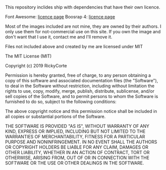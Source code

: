 This repository inclides ship with dependencies that have their own licence.

Font Awesome: [licence page](https://fontawesome.com/license/free)
Boosrap 4: [licence page](https://github.com/twbs/bootstrap/blob/v4.0.0/LICENSE)

Most of the images included are not mine, they are owned by their authors.
I only use them for not-commercial use on this site.
If you own the image and don't want that I use it, contact me and I'll remove it.

Files not included above and created by me are licensed under MIT

The MIT License (MIT)

Copyright (c) 2019 RickyCorte

Permission is hereby granted, free of charge, to any person obtaining a copy
of this software and associated documentation files (the "Software"), to deal
in the Software without restriction, including without limitation the rights
to use, copy, modify, merge, publish, distribute, sublicense, and/or sell
copies of the Software, and to permit persons to whom the Software is
furnished to do so, subject to the following conditions:

The above copyright notice and this permission notice shall be included in
all copies or substantial portions of the Software.

THE SOFTWARE IS PROVIDED "AS IS", WITHOUT WARRANTY OF ANY KIND, EXPRESS OR
IMPLIED, INCLUDING BUT NOT LIMITED TO THE WARRANTIES OF MERCHANTABILITY,
FITNESS FOR A PARTICULAR PURPOSE AND NONINFRINGEMENT. IN NO EVENT SHALL THE
AUTHORS OR COPYRIGHT HOLDERS BE LIABLE FOR ANY CLAIM, DAMAGES OR OTHER
LIABILITY, WHETHER IN AN ACTION OF CONTRACT, TORT OR OTHERWISE, ARISING FROM,
OUT OF OR IN CONNECTION WITH THE SOFTWARE OR THE USE OR OTHER DEALINGS IN
THE SOFTWARE.